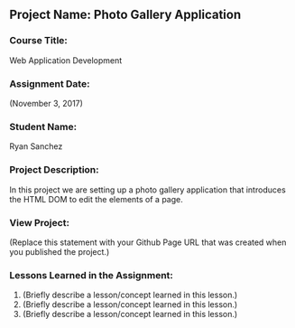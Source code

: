 ## Project Name:  Photo Gallery Application

### Course Title:
Web Application Development

### Assignment Date:  
(November 3, 2017)

### Student Name:  
Ryan Sanchez

### Project Description:
In this project we are setting up a photo gallery application that introduces the HTML DOM to edit the elements of a page.

### View Project:
(Replace this statement with your Github Page URL that was created when you 
 published the project.)

### Lessons Learned in the Assignment:
1. (Briefly describe a lesson/concept learned in this lesson.)
2. (Briefly describe a lesson/concept learned in this lesson.)
3. (Briefly describe a lesson/concept learned in this lesson.)
